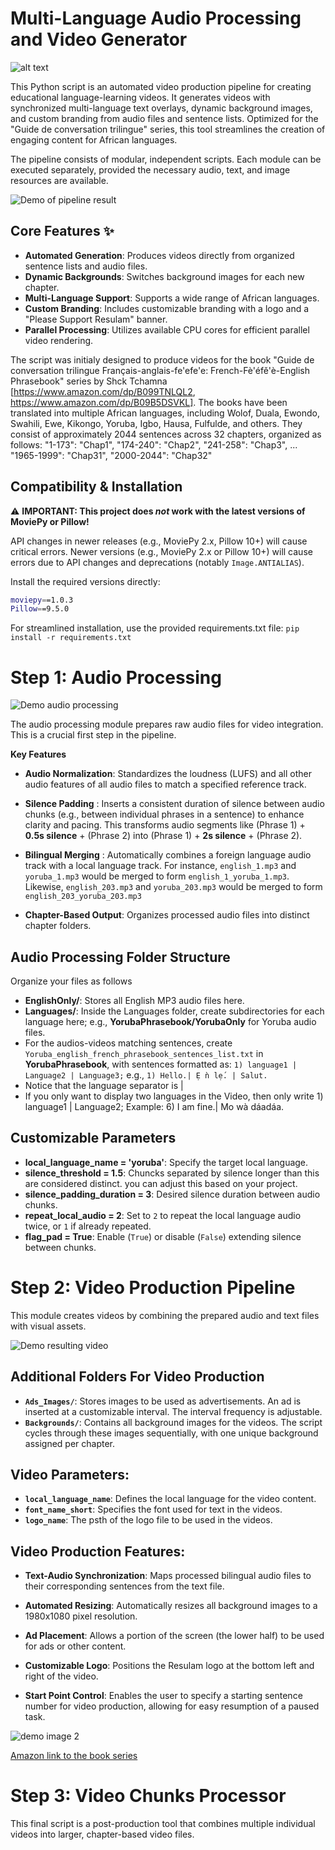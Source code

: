 # Multi-Language Audio Processing and Video Generator


![alt text](assets/demo_images/demo_resulam_video_generation_pipeline.jpg)


This Python script is an automated video production pipeline for creating educational language-learning videos. It generates videos with synchronized multi-language text overlays, dynamic background images, and custom branding from audio files and sentence lists. Optimized for the "Guide de conversation trilingue" series, this tool streamlines the creation of engaging content for African languages.

The pipeline consists of modular, independent scripts. Each module can be executed separately, provided the necessary audio, text, and image resources are available.


![Demo of pipeline result](assets/demo_images/demo_image1.png)

## Core Features ✨

* **Automated Generation**: Produces videos directly from organized sentence lists and audio files.
* **Dynamic Backgrounds**: Switches background images for each new chapter.
* **Multi-Language Support**: Supports a wide range of African languages.
* **Custom Branding**: Includes customizable branding with a logo and a "Please Support Resulam" banner.
* **Parallel Processing**: Utilizes available CPU cores for efficient parallel video rendering.

The script was initialy designed to produce videos for the book "Guide de conversation trilingue Français-anglais-fe'efe'e: French-Fè'éfě'è-English Phrasebook" series by Shck Tchamna [https://www.amazon.com/dp/B099TNLQL2, https://www.amazon.com/dp/B09B5DSVKL]. The books have been translated into multiple African languages, including Wolof, Duala, Ewondo, Swahili, Ewe, Kikongo, Yoruba, Igbo, Hausa, Fulfulde, and others. They consist of approximately 2044 sentences across 32 chapters, organized as follows:
"1-173": "Chap1",
"174-240": "Chap2",
"241-258": "Chap3",
...
"1965-1999": "Chap31",
"2000-2044": "Chap32"

## Compatibility & Installation

⚠️ **IMPORTANT: This project does _not_ work with the latest versions of MoviePy or Pillow!**

API changes in newer releases (e.g., MoviePy 2.x, Pillow 10+) will cause critical errors. Newer versions (e.g., MoviePy 2.x or Pillow 10+) will cause errors due to API changes and deprecations (notably `Image.ANTIALIAS`).

Install the required versions directly:

```bash
moviepy==1.0.3
Pillow==9.5.0
```

For streamlined installation, use the provided requirements.txt file:
`pip install -r requirements.txt`
 

# Step 1: Audio Processing 
![Demo audio processing](assets/demo_images/audio_processing.png)

The audio processing module prepares raw audio files for video integration. This is a crucial first step in the pipeline.

**Key Features**
* **Audio Normalization**: Standardizes the loudness (LUFS) and all other audio features of all audio files to match a specified reference track.

* **Silence Padding** : Inserts a consistent duration of silence between audio chunks (e.g., between individual phrases in a sentence) to enhance clarity and pacing. This transforms audio segments like (Phrase 1) + **0.5s silence** + (Phrase 2) into (Phrase 1) + **2s silence** + (Phrase 2).

* **Bilingual Merging** : Automatically combines a foreign language audio track with a local language track.
For instance, `english_1.mp3` and `yoruba_1.mp3` would be merged to form `english_1_yoruba_1.mp3`. Likewise, `english_203.mp3` and `yoruba_203.mp3` would be merged to form `english_203_yoruba_203.mp3`
* **Chapter-Based Output**: Organizes processed audio files into distinct chapter folders.


## Audio Processing Folder Structure
Organize your files as follows
- **EnglishOnly/**: Stores all English MP3 audio files here.
- **Languages/**: Inside the Languages folder, create subdirectories for each language here; e.g., **YorubaPhrasebook/YorubaOnly** for Yoruba audio files.
- For the audios-videos matching sentences, create `Yoruba_english_french_phrasebook_sentences_list.txt` in **YorubaPhrasebook**, with sentences formatted as: `1) language1 | Language2 | Language3;` e.g., `1) Hello.| Ẹ ǹ lẹ́. | Salut.`
- Notice that the language separator is |
- If you only want to display two languages in the Video, then only write 1) language1 | Language2; Example: 6)  I am fine.| Mo wà dáadáa.

## Customizable Parameters

- **local_language_name = 'yoruba'**: Specify the target local language.
- **silence_threshold = 1.5**: Chuncks separated by silence longer than this are considered distinct. you can adjust this based on your project.
- **silence_padding_duration = 3**: Desired silence duration between audio chunks.
- **repeat_local_audio = 2**: Set to `2` to repeat the local language audio twice, or `1` if already repeated.
- **flag_pad = True**: Enable (`True`) or disable (`False`) extending silence between chunks.

# Step 2: Video Production Pipeline

This module creates videos by combining the prepared audio and text files with visual assets.


![Demo resulting video](assets/demo_images/demo_image2.png)

## Additional Folders For Video Production

- **`Ads_Images/`**: Stores images to be used as advertisements. An ad is inserted at a customizable interval. The interval frequency is adjustable.
- **`Backgrounds/`**: Contains all background images for the videos. The script cycles through these images sequentially, with one unique background assigned per chapter.

## Video Parameters:
- **`local_language_name`**: Defines the local language for the video content.
- **`font_name_short`**: Specifies the font used for text in the videos.
- **`logo_name`**: The psth of the logo file to be used in the videos.

## Video Production Features:

* **Text-Audio Synchronization**: Maps processed bilingual audio files to their corresponding sentences from the text file.

* **Automated Resizing**: Automatically resizes all background images to a 1980x1080 pixel resolution.

* **Ad Placement**: Allows a portion of the screen (the lower half) to be used for ads or other content.

* **Customizable Logo**: Positions the Resulam logo at the bottom left and right of the video.

* **Start Point Control**: Enables the user to specify a starting sentence number for video production, allowing for easy resumption of a paused task.



![demo image 2](assets/demo_images/demo_image3.png)

[Amazon link to the book series](https://www.amazon.com/dp/B099TNLQL2)

# Step 3: Video Chunks Processor

This final script is a post-production tool that combines multiple individual videos into larger, chapter-based video files.
